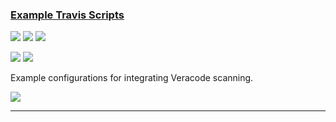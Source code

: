 ### [Example Travis Scripts](https://github.com/ctcampbell/veracode-ci-examples)

![](https://img.shields.io/github/stars/ctcampbell/veracode-ci-examples.svg?style=social)
![](https://img.shields.io/github/forks/ctcampbell/veracode-ci-examples.svg?style=social)
![](https://img.shields.io/github/watchers/ctcampbell/veracode-ci-examples.svg?style=social)

![](https://img.shields.io/github/languages/top/ctcampbell/veracode-ci-examples)
![](https://img.shields.io/github/contributors/ctcampbell/veracode-ci-examples)

Example configurations for integrating Veracode scanning.

[![](https://img.shields.io/github/followers/ctcampbell?label=ctcampbell&style=social)](https://github.com/ctcampbell)

---